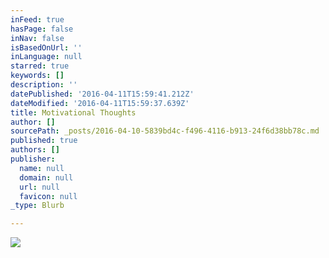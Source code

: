 ```yaml
---
inFeed: true
hasPage: false
inNav: false
isBasedOnUrl: ''
inLanguage: null
starred: true
keywords: []
description: ''
datePublished: '2016-04-11T15:59:41.212Z'
dateModified: '2016-04-11T15:59:37.639Z'
title: Motivational Thoughts
author: []
sourcePath: _posts/2016-04-10-5839bd4c-f496-4116-b913-24f6d38bb78c.md
published: true
authors: []
publisher:
  name: null
  domain: null
  url: null
  favicon: null
_type: Blurb

---
```

![](https://the-grid-user-content.s3-us-west-2.amazonaws.com/017b34f4-62c3-40e2-9867-a5b66aa80c12.jpg)